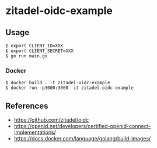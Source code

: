 # zitadel-oidc-example

## Usage

```
$ export CLIENT_ID=XXX
$ export CLIENT_SECRET=XXX
$ go run main.go
```

### Docker

```
$ docker build . -t zitadel-oidc-example
$ docker run -p3000:3000 -it zitadel-oidc-example
```

## References
- https://github.com/zitadel/oidc
- https://openid.net/developers/certified-openid-connect-implementations/
- https://docs.docker.com/language/golang/build-images/
